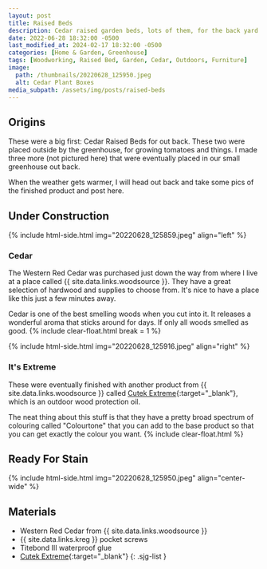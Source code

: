 ```yaml
---
layout: post
title: Raised Beds
description: Cedar raised garden beds, lots of them, for the back yard
date: 2022-06-28 18:32:00 -0500
last_modified_at: 2024-02-17 18:32:00 -0500
categories: [Home & Garden, Greenhouse]
tags: [Woodworking, Raised Bed, Garden, Cedar, Outdoors, Furniture]
image:
  path: /thumbnails/20220628_125950.jpeg
  alt: Cedar Plant Boxes
media_subpath: /assets/img/posts/raised-beds
---
```

## Origins

These were a big first: Cedar Raised Beds for out back. These two were placed outside by the greenhouse, for growing tomatoes and things. I made three more (not pictured here) that were eventually placed in our small greenhouse out back.

When the weather gets warmer, I will head out back and take some pics of the finished product and post here.

## Under Construction

{% include html-side.html img="20220628_125859.jpeg" align="left" %}

### Cedar

The Western Red Cedar was purchased just down the way from where I live at a place called {{ site.data.links.woodsource }}. They have a great selection of hardwood and supplies to choose from. It's nice to have a place like this just a few minutes away.

Cedar is one of the best smelling woods when you cut into it. It releases a wonderful aroma that sticks around for days. If only all woods smelled as good.
{% include clear-float.html break = 1 %}

{% include html-side.html img="20220628_125916.jpeg" align="right" %}

### It's Extreme

These were eventually finished with another product from {{ site.data.links.woodsource }} called [Cutek Extreme]{:target="\_blank"}, which is an outdoor wood protection oil.

The neat thing about this stuff is that they have a pretty broad spectrum of colouring called "Colourtone" that you can add to the base product so that you can get exactly the colour you want.
{% include clear-float.html %}

## Ready For Stain

{% include html-side.html img="20220628_125950.jpeg" align="center-wide" %}

## Materials

- Western Red Cedar from {{ site.data.links.woodsource }}
- {{ site.data.links.kreg }} pocket screws
- Titebond III waterproof glue
- [Cutek Extreme]{:target="\_blank"}
{: .sjg-list }

[Cutek Extreme]: https://wood-source.com/product/cutek-extreme
